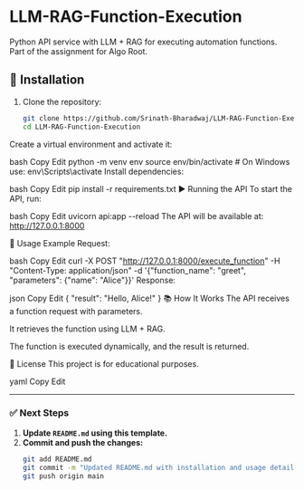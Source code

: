 # LLM-RAG-Function-Execution

Python API service with LLM + RAG for executing automation functions.  
Part of the assignment for Algo Root.

## 🚀 Installation

1. Clone the repository:
   ```bash
   git clone https://github.com/Srinath-Bharadwaj/LLM-RAG-Function-Execution.git
   cd LLM-RAG-Function-Execution
Create a virtual environment and activate it:

bash
Copy
Edit
python -m venv env
source env/bin/activate  # On Windows use: env\Scripts\activate
Install dependencies:

bash
Copy
Edit
pip install -r requirements.txt
▶️ Running the API
To start the API, run:

bash
Copy
Edit
uvicorn api:app --reload
The API will be available at: http://127.0.0.1:8000

📌 Usage Example
Request:

bash
Copy
Edit
curl -X POST "http://127.0.0.1:8000/execute_function" -H "Content-Type: application/json" -d '{"function_name": "greet", "parameters": {"name": "Alice"}}'
Response:

json
Copy
Edit
{
  "result": "Hello, Alice!"
}
📚 How It Works
The API receives a function request with parameters.

It retrieves the function using LLM + RAG.

The function is executed dynamically, and the result is returned.

📝 License
This project is for educational purposes.

yaml
Copy
Edit

---

### ✅ **Next Steps**
1. **Update `README.md` using this template.**  
2. **Commit and push the changes:**  
   ```bash
   git add README.md
   git commit -m "Updated README.md with installation and usage details"
   git push origin main

